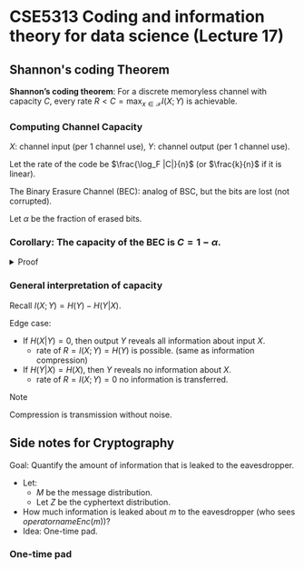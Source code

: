 # CSE5313 Coding and information theory for data science (Lecture 17)

## Shannon's coding Theorem

**Shannon’s coding theorem**: For a discrete memoryless channel with capacity $C$,
every rate $R < C = \max_{x\in \mathcal{X}} I(X; Y)$ is achievable.

### Computing Channel Capacity

$X$: channel input (per 1 channel use), $Y$: channel output (per 1 channel use).

Let the rate of the code be $\frac{\log_F |C|}{n}$ (or $\frac{k}{n}$ if it is linear).

The Binary Erasure Channel (BEC): analog of BSC, but the bits are lost (not corrupted).

Let $\alpha$ be the fraction of erased bits.

### Corollary: The capacity of the BEC is $C = 1 - \alpha$.

<details>

<summary>Proof</summary>

$$
\begin{aligned}
C&=\max_{x\in \mathcal{X}} I(X;Y)\\
&=\max_{x\in \mathcal{X}} (H(Y)-H(Y|X))\\
&=H(Y)-H(\alpha)
\end{aligned}
$$

Suppose we denote $Pr(X=1)\coloneqq p$.

$Pr(Y=0)=Pr(X=0)Pr(no erasure)=(1-p)(1-\alpha)$

$Pr(Y=1)=Pr(X=1)Pr(no erasure)=p(1-\alpha)$

$Pr(Y=*)=\alpha$

So,

$$
\begin{aligned}
H(Y)&=H((1-p)(1-\alpha),p(1-\alpha),\alpha)\\
&=(1-p)(1-\alpha)\log_2 ((1-p)(1-\alpha))+p(1-\alpha)\log_2 (p(1-\alpha))+\alpha\log_2 (\alpha)\\
&=H(\alpha)+(1-\alpha)H(p)
\end{aligned}
$$

So $I(X;Y)=H(Y)-H(Y|X)=H(\alpha)+(1-\alpha)H(p)-H(\alpha)=(1-\alpha)H(p)$

So $C=\max_{x\in \mathcal{X}} I(X;Y)=\max_{p\in [0,1]} (1-\alpha)H(p)=(1-\alpha)$

So the capacity of the BEC is $C = 1 - \alpha$.

</details>

### General interpretation of capacity

Recall $I(X;Y)=H(Y)-H(Y|X)$.

Edge case:

- If $H(X|Y)=0$, then output $Y$ reveals all information about input $X$.
  - rate of $R=I(X;Y)=H(Y)$ is possible. (same as information compression)
- If $H(Y|X)=H(X)$, then $Y$ reveals no information about $X$.
  - rate of $R=I(X;Y)=0$ no information is transferred.

> [!NOTE]
>
> Compression is transmission without noise.

## Side notes for Cryptography

Goal: Quantify the amount of information that is leaked to the eavesdropper.

- Let:
  - $M$ be the message distribution.
  - Let $Z$ be the cyphertext distribution.
- How much information is leaked about $m$ to the eavesdropper (who sees $operatorname{Enc}(m)$)?
- Idea: One-time pad.

### One-time pad

